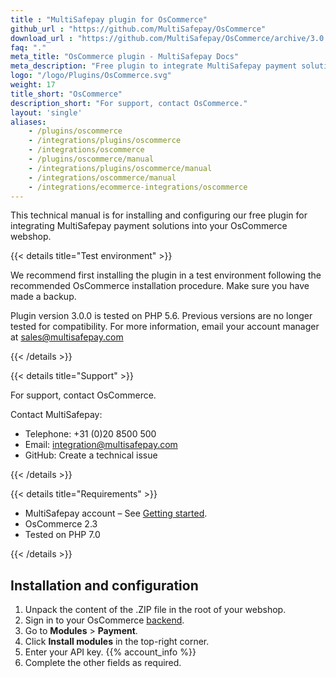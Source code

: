 ```yaml
---
title : "MultiSafepay plugin for OsCommerce"
github_url : "https://github.com/MultiSafepay/OsCommerce"
download_url : "https://github.com/MultiSafepay/OsCommerce/archive/3.0.0.zip"
faq: "."
meta_title: "OsCommerce plugin - MultiSafepay Docs"
meta_description: "Free plugin to integrate MultiSafepay payment solutions into your OsCommerce platform"
logo: "/logo/Plugins/OsCommerce.svg"
weight: 17
title_short: "OsCommerce"
description_short: "For support, contact OsCommerce."
layout: 'single'
aliases: 
    - /plugins/oscommerce
    - /integrations/plugins/oscommerce
    - /integrations/oscommerce
    - /plugins/oscommerce/manual
    - /integrations/plugins/oscommerce/manual
    - /integrations/oscommerce/manual
    - /integrations/ecommerce-integrations/oscommerce
---
```


This technical manual is for installing and configuring our free plugin for integrating MultiSafepay payment solutions into your OsCommerce webshop.

{{< details title="Test environment" >}}

We recommend first installing the plugin in a test environment following the recommended OsCommerce installation procedure. Make sure you have made a backup.

Plugin version 3.0.0 is tested on PHP 5.6. Previous versions are no longer tested for compatibility. For more information, email your account manager at <sales@multisafepay.com>

{{< /details >}}

{{< details title="Support" >}}

For support, contact OsCommerce.

Contact MultiSafepay:

- Telephone: +31 (0)20 8500 500
- Email: <integration@multisafepay.com>
- GitHub: Create a technical issue

{{< /details >}}

{{< details title="Requirements" >}}

- MultiSafepay account – See [Getting started](/getting-started/).
- OsCommerce 2.3
- Tested on PHP 7.0

{{< /details >}}

## Installation and configuration
1. Unpack the content of the .ZIP file in the root of your webshop.
2. Sign in to your OsCommerce [backend](/getting-started/glossary/#backend).
3. Go to **Modules** > **Payment**.
4. Click **Install modules** in the top-right corner.
5. Enter your API key. {{% account_info %}} 
6. Complete the other fields as required.



